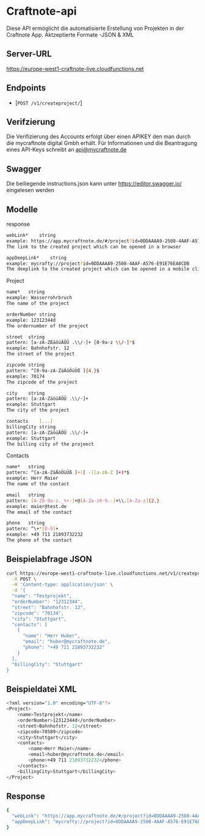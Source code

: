 # Craftnote-api

Diese API ermöglicht die automatisierte Erstellung von Projekten in der Craftnote App. 
Aktzeptierte Formate
-JSON & XML

## Server-URL

https://europe-west1-craftnote-live.cloudfunctions.net


## Endpoints

- [`POST /v1/createproject/`]

## Verifzierung

Die Verifizierung des Accounts erfolgt über einen APIKEY den man durch die mycraftnote digital Gmbh erhält.
Für Informationen und die Beantragung eines API-Keys schreibt an api@mycraftnote.de

## Swagger

Die beiliegende instructions.json kann unter
https://editor.swagger.io/
eingelesen werden

## Modelle

response
```sh
webLink*	string
example: https://app.mycraftnote.de/#/project?id=0DDAAAA9-2508-4AAF-A576-E91E76EA8CDB
The link to the created project which can be opened in a browser

appDeepLink*	string
example: mycrafty://project?id=0DDAAAA9-2508-4AAF-A576-E91E76EA8CDB
The deeplink to the created project which can be opened in a mobile client
```

Project
```sh
name*	string
example: Wasserrohrbruch
The name of the project

orderNumber	string
example: 12312344d
The ordernumber of the project

street	string
pattern: [a-zA-ZßäöüÄÖÜ .\\/-]+ [0-9a-z \\/-]*$
example: Bahnhofstr. 12
The street of the project

zipcode	string
pattern: ^[0-9a-zA-ZäÄöÖüÜß ]{4,}$
example: 70174
The zipcode of the project

city	string
pattern: [a-zA-ZäöüÄÖÜ .\\/-]+
example: Stuttgart
The city of the project

contacts	[...]
billingCity	string
pattern: [a-zA-ZäöüÄÖÜ .\\/-]+
example: Stuttgart
The billing city of the projeect
```

Contacts
```sh
name*	string
pattern: ^[a-zA-ZäÄöÖüÜß ]+([ -][a-zA-Z ]+)*$
example: Herr Maier
The name of the contact

email	string
pattern: [A-Z0-9a-z._%+-]+@[A-Za-z0-9.-]+\\.[A-Za-z]{2,}
example: maier@test.de
The email of the contact

phone	string
pattern: ^\+*[0-9]+
example: +49 711 21893732232
The phone of the contact
```

## Beispielabfrage JSON

```sh
curl https://europe-west1-craftnote-live.cloudfunctions.net/v1/createproject/ \
  -X POST \
  -H 'Content-type: application/json' \
  -d '{
  "name": "Testprojekt",
  "orderNumber": "12312344",
  "street": "Bahnhofstr. 12",
  "zipcode": "70134",
  "city": "Stuttgart",
  "contacts": [
    {
      "name": "Herr Huber",
      "email": "huber@mycraftnote.de",
      "phone": "+49 711 21893732232"
    }
  ],
  "billingCity": "Stuttgart"
}
```

## Beispieldatei XML

```sh
<?xml version="1.0" encoding="UTF-8"?>
<Project>
	<name>Testprojekt</name>
	<orderNumber>12312344d</orderNumber>
	<street>Bahnhofstr. 12</street>
	<zipcode>70589</zipcode>
	<city>Stuttgart</city>
	<contacts>
		<name>Herr Maier</name>
		<email>huber@mycraftnote.de</email>
		<phone>+49 711 21893732232</phone>
	</contacts>
	<billingCity>Stuttgart</billingCity>
</Project>

```
## Response

```sh
{
  "webLink": "https://app.mycraftnote.de/#/project?id=0DDAAAA9-2508-4AAF-A576-E91E76EA8CDB",
  "appDeepLink": "mycrafty://project?id=0DDAAAA9-2508-4AAF-A576-E91E76EA8CDB"
}
```




